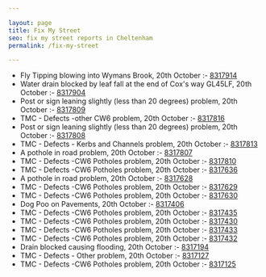 ```yaml
---

layout: page
title: Fix My Street
seo: fix my street reports in Cheltenham
permalink: /fix-my-street

---
```


<!-- fix_marker starts -->

- Fly Tipping blowing into Wymans Brook, 20th October :- [8317914](https://www.fixmystreet.com/report/8317914)
- Water drain blocked by leaf fall at the end of Cox's way GL45LF, 20th October :- [8317904](https://www.fixmystreet.com/report/8317904)
- Post or sign leaning slightly (less than 20 degrees) problem, 20th October :- [8317809](https://www.fixmystreet.com/report/8317809)
- TMC - Defects -other CW6 problem, 20th October :- [8317816](https://www.fixmystreet.com/report/8317816)
- Post or sign leaning slightly (less than 20 degrees) problem, 20th October :- [8317808](https://www.fixmystreet.com/report/8317808)
- TMC - Defects - Kerbs and Channels problem, 20th October :- [8317813](https://www.fixmystreet.com/report/8317813)
- A pothole in road problem, 20th October :- [8317807](https://www.fixmystreet.com/report/8317807)
- TMC - Defects -CW6 Potholes  problem, 20th October :- [8317810](https://www.fixmystreet.com/report/8317810)
- TMC - Defects -CW6 Potholes  problem, 20th October :- [8317636](https://www.fixmystreet.com/report/8317636)
- A pothole in road problem, 20th October :- [8317628](https://www.fixmystreet.com/report/8317628)
- TMC - Defects -CW6 Potholes  problem, 20th October :- [8317629](https://www.fixmystreet.com/report/8317629)
- TMC - Defects -CW6 Potholes  problem, 20th October :- [8317630](https://www.fixmystreet.com/report/8317630)
- Dog Poo on Pavements, 20th October :- [8317406](https://www.fixmystreet.com/report/8317406)
- TMC - Defects -CW6 Potholes  problem, 20th October :- [8317435](https://www.fixmystreet.com/report/8317435)
- TMC - Defects -CW6 Potholes  problem, 20th October :- [8317430](https://www.fixmystreet.com/report/8317430)
- TMC - Defects -CW6 Potholes  problem, 20th October :- [8317433](https://www.fixmystreet.com/report/8317433)
- TMC - Defects -CW6 Potholes  problem, 20th October :- [8317432](https://www.fixmystreet.com/report/8317432)
- Drain blocked causing flooding, 20th October :- [8317194](https://www.fixmystreet.com/report/8317194)
- TMC - Defects - Other problem, 20th October :- [8317127](https://www.fixmystreet.com/report/8317127)
- TMC - Defects -CW6 Potholes  problem, 20th October :- [8317125](https://www.fixmystreet.com/report/8317125)

<!-- fix_marker ends -->